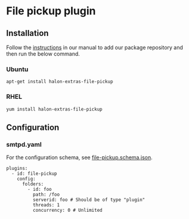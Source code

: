 # File pickup plugin

## Installation

Follow the [instructions](https://docs.halon.io/manual/comp_install.html#installation) in our manual to add our package repository and then run the below command.

### Ubuntu

```
apt-get install halon-extras-file-pickup
```

### RHEL

```
yum install halon-extras-file-pickup
```

## Configuration

### smtpd.yaml

For the configuration schema, see [file-pickup.schema.json](file-pickup.schema.json).

```
plugins:
  - id: file-pickup
    config:
      folders:
        - id: foo
          path: /foo
          serverid: foo # Should be of type "plugin"
          threads: 1
          concurrency: 0 # Unlimited
```